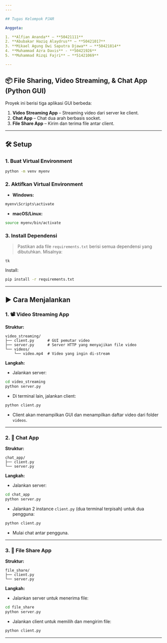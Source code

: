 ```yaml
---
---

## Tugas Kelompok PJAR

Anggota:

1. **Alfian Ananda** – **50421111**
2. **Abubakar Haziq Alaydrus** – **50421017**
3. **Mikael Agung Dwi Saputra Djawa** – **50421814**
4. **Muhammad Azra Davis** - **50421926**
5. **Muhammad Rizqi Fajri** – **51421069**

---
```


## 📦 File Sharing, Video Streaming, & Chat App (Python GUI)

Proyek ini berisi tiga aplikasi GUI berbeda:

1. **Video Streaming App** – Streaming video dari server ke client.
2. **Chat App** – Chat dua arah berbasis socket.
3. **File Share App** – Kirim dan terima file antar client.

---

## 🛠️ Setup

### 1. Buat Virtual Environment

```bash
python -m venv myenv
```

### 2. Aktifkan Virtual Environment

- **Windows:**

```bash
myenv\Scripts\activate
```

- **macOS/Linux:**

```bash
source myenv/bin/activate
```

### 3. Install Dependensi

> Pastikan ada file `requirements.txt` berisi semua dependensi yang dibutuhkan. Misalnya:

```
tk
```

Install:

```bash
pip install -r requirements.txt
```

---

## ▶️ Cara Menjalankan

### 1. 📽️ Video Streaming App

**Struktur:**

```
video_streaming/
├── client.py      # GUI pemutar video
├── server.py      # Server HTTP yang menyajikan file video
└── videos/
    └── video.mp4  # Video yang ingin di-stream
```

**Langkah:**

- Jalankan server:

```bash
cd video_streaming
python server.py
```

- Di terminal lain, jalankan client:

```bash
python client.py
```

- Client akan menampilkan GUI dan menampilkan daftar video dari folder `videos`.

---

### 2. 💬 Chat App

**Struktur:**

```
chat_app/
├── client.py
└── server.py
```

**Langkah:**

- Jalankan server:

```bash
cd chat_app
python server.py
```

- Jalankan 2 instance `client.py` (dua terminal terpisah) untuk dua pengguna:

```bash
python client.py
```

- Mulai chat antar pengguna.

---

### 3. 📁 File Share App

**Struktur:**

```
file_share/
├── client.py
└── server.py
```

**Langkah:**

- Jalankan server untuk menerima file:

```bash
cd file_share
python server.py
```

- Jalankan client untuk memilih dan mengirim file:

```bash
python client.py
```

---
